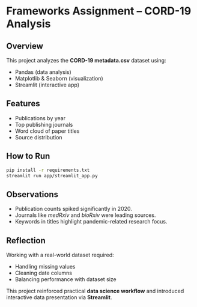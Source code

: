 # Frameworks Assignment – CORD-19 Analysis

## Overview
This project analyzes the **CORD-19 metadata.csv** dataset using:
- Pandas (data analysis)
- Matplotlib & Seaborn (visualization)
- Streamlit (interactive app)

## Features
- Publications by year
- Top publishing journals
- Word cloud of paper titles
- Source distribution

## How to Run
```bash
pip install -r requirements.txt
streamlit run app/streamlit_app.py
```

## Observations
- Publication counts spiked significantly in 2020.
- Journals like *medRxiv* and *bioRxiv* were leading sources.
- Keywords in titles highlight pandemic-related research focus.

## Reflection
Working with a real-world dataset required:
- Handling missing values
- Cleaning date columns
- Balancing performance with dataset size

This project reinforced practical **data science workflow** and introduced interactive data presentation via **Streamlit**.

